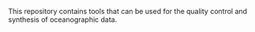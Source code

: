This repository contains tools that can be used for the quality control and synthesis of oceanographic data. 
